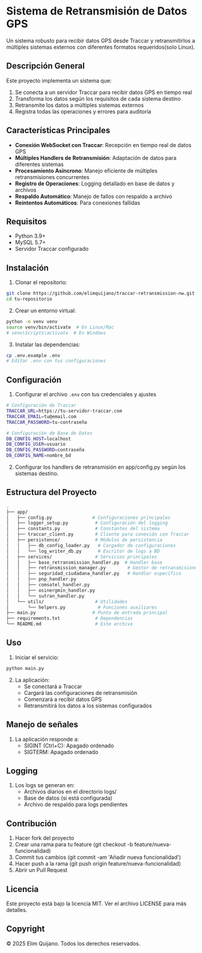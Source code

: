 # Sistema de Retransmisión de Datos GPS

Un sistema robusto para recibir datos GPS desde Traccar y retransmitirlos a múltiples sistemas externos con diferentes formatos requeridos(solo Linux).

## Descripción General

Este proyecto implementa un sistema que:
1. Se conecta a un servidor Traccar para recibir datos GPS en tiempo real
2. Transforma los datos según los requisitos de cada sistema destino
3. Retransmite los datos a múltiples sistemas externos
4. Registra todas las operaciones y errores para auditoría

## Características Principales

- **Conexión WebSocket con Traccar**: Recepción en tiempo real de datos GPS
- **Múltiples Handlers de Retransmisión**: Adaptación de datos para diferentes sistemas
- **Procesamiento Asíncrono**: Manejo eficiente de múltiples retransmisiones concurrentes
- **Registro de Operaciones**: Logging detallado en base de datos y archivos
- **Respaldo Automático**: Manejo de fallos con respaldo a archivo
- **Reintentos Automáticos**: Para conexiones fallidas

## Requisitos

- Python 3.9+
- MySQL 5.7+
- Servidor Traccar configurado

## Instalación

1. Clonar el repositorio:

```bash
git clone https://github.com/elimquijano/traccar-retransmission-nw.git
cd tu-repositorio
```

2. Crear un entorno virtual:

```bash
python -m venv venv
source venv/bin/activate  # En Linux/Mac
# venv\Scripts\activate  # En Windows
```

3. Instalar las dependencias:

```bash
cp .env.example .env
# Editar .env con tus configuraciones
```

## Configuración

1. Configurar el archivo `.env` con tus credenciales y ajustes

```bash
# Configuración de Traccar
TRACCAR_URL=https://tu-servidor-traccar.com
TRACCAR_EMAIL=tu@email.com
TRACCAR_PASSWORD=tu-contraseña

# Configuración de Base de Datos
DB_CONFIG_HOST=localhost
DB_CONFIG_USER=usuario
DB_CONFIG_PASSWORD=contraseña
DB_CONFIG_NAME=nombre_bd
```

2. Configurar los handlers de retransmisión en app/config.py según los sistemas destino.

## Estructura del Proyecto

```bash
.
├── app/
│   ├── config.py               # Configuraciones principales
│   ├── logger_setup.py          # Configuración del logging
│   ├── constants.py             # Constantes del sistema
│   ├── traccar_client.py        # Cliente para conexión con Traccar
│   ├── persistence/             # Módulos de persistencia
│   │   ├── db_config_loader.py   # Cargador de configuraciones
│   │   └── log_writer_db.py      # Escritor de logs a BD
│   ├── services/                # Servicios principales
│   │   ├── base_retransmission_handler.py  # Handler base
│   │   ├── retransmission_manager.py        # Gestor de retransmisiones
│   │   ├── seguridad_ciudadana_handler.py   # Handler específico
│   │   ├── pnp_handler.py
│   │   ├── comsatel_handler.py
│   │   ├── osinergmin_handler.py
│   │   └── sutran_handler.py
│   └── utils/                   # Utilidades
│       └── helpers.py            # Funciones auxiliares
├── main.py                     # Punto de entrada principal
├── requirements.txt             # Dependencias
└── README.md                    # Este archivo
```

## Uso

1. Iniciar el servicio:

```bash
python main.py
```

2. La aplicación:
    - Se conectará a Traccar
    - Cargará las configuraciones de retransmisión
    - Comenzará a recibir datos GPS
    - Retransmitirá los datos a los sistemas configurados

## Manejo de señales

1. La aplicación responde a:
    - SIGINT (Ctrl+C): Apagado ordenado
    - SIGTERM: Apagado ordenado

## Logging

1. Los logs se generan en:
    - Archivos diarios en el directorio logs/
    - Base de datos (si está configurada)
    - Archivo de respaldo para logs pendientes

## Contribución

1. Hacer fork del proyecto
2. Crear una rama para tu feature (git checkout -b feature/nueva-funcionalidad)
3. Commit tus cambios (git commit -am 'Añadir nueva funcionalidad')
4. Hacer push a la rama (git push origin feature/nueva-funcionalidad)
5. Abrir un Pull Request

## Licencia

Este proyecto está bajo la licencia MIT. Ver el archivo LICENSE para más detalles.

## Copyright

© 2025 Elim Quijano. Todos los derechos reservados.